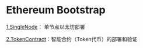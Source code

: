 # Ethereum Bootstrap

[1.SingleNode](./1.SingleNode/)： 单节点以太坊部署

[2.TokenContract](./2.TokenContract/)：智能合约（Token代币）的部署和验证




